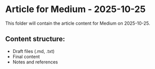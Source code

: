 # Article for Medium - 2025-10-25

This folder will contain the article content for Medium on 2025-10-25.

## Content structure:
- Draft files (.md, .txt)
- Final content
- Notes and references
